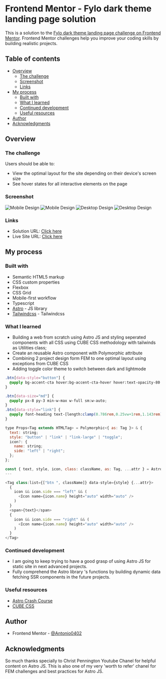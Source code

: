 # Frontend Mentor - Fylo dark theme landing page solution

This is a solution to the [Fylo dark theme landing page challenge on Frontend Mentor](https://www.frontendmentor.io/challenges/fylo-dark-theme-landing-page-5ca5f2d21e82137ec91a50fd). Frontend Mentor challenges help you improve your coding skills by building realistic projects.

## Table of contents

- [Overview](#overview)
  - [The challenge](#the-challenge)
  - [Screenshot](#screenshot)
  - [Links](#links)
- [My process](#my-process)
  - [Built with](#built-with)
  - [What I learned](#what-i-learned)
  - [Continued development](#continued-development)
  - [Useful resources](#useful-resources)
- [Author](#author)
- [Acknowledgments](#acknowledgments)

## Overview

### The challenge

Users should be able to:

- View the optimal layout for the site depending on their device's screen size
- See hover states for all interactive elements on the page

### Screenshot

![Mobile Design](./screenshots/mobile-design-dark.png)
![Mobile Design](./screenshots/mobile-design.png)
![Desktop Design](./screenshots/desktop-design-dark.png)
![Desktop Design](./screenshots/desktop-design.png)

### Links

- Solution URL: [Click here](https://github.com/Antonio0402/fylo-dark-theme-landing-page)
- Live Site URL: [Click here](https://fylo-landing-page-antonio.netlify.app/)

## My process

### Built with

- Semantic HTML5 markup
- CSS custom properties
- Flexbox
- CSS Grid
- Mobile-first workflow
- Typescript
- [Astro](https://astro.build/) - JS library
- [Tailwindcss](https://tailwindcss.com) - Tailwindcss

### What I learned

- Building a web from scratch using Astro JS and styling seperated components with all CSS using CUBE CSS methodology with tailwinds as Utilities class;
- Create an reusable Astro component with Polymorphic attribute
- Combining 2 project design form FEM to one optimal layout using exceptions from CUBE CSS
- Adding toggle color theme to switch between dark and lightmode

```css
.btn[data-style="button"] {
  @apply bg-accent-cta hover:bg-accent-cta-hover hover:text-opacity-80 focus-visible:bg-accent-cta-hover [&_span]:mx-auto;
}

.btn[data-size="md"] {
  @apply px-8 py-3 min-w-max w-full sm:w-auto;
}
.btn[data-style="link"] {
  @apply font-heading text-[length:clamp(0.786rem,0.25vw+1rem,1.143rem)] underline underline-offset-4 decoration-accent-cta-hover;
}
```

```js
type Props<Tag extends HTMLTag> = Polymorphic<{ as: Tag }> & {
  text: string;
  style: "button" | "link" | "link-large" | "toggle";
  icon?: {
    name: string;
    side: "left" | "right";
  };
};

const { text, style, icon, class: className, as: Tag, ...attr } = Astro.props;
---

<Tag class:list={["btn ", className]} data-style={style} {...attr}>
  {
    icon && icon.side === "left" && (
      <Icon name={icon.name} height="auto" width="auto" />
    )
  }
  <span>{text}</span>
  {
    icon && icon.side === "right" && (
      <Icon name={icon.name} height="auto" width="auto" />
    )
  }
</Tag>
```

### Continued development

- I am going to keep trying to have a good grasp of using Astro JS for static site in next advanced projects.
- Fully comprehend the Astro library 's functions by building dynamic data fetching SSR components in the future projects.

### Useful resources

- [Astro Crash Course](https://www.youtube.com/watch?v=zrPVTf761OI)
- [CUBE CSS](https://cube.fyi/)

## Author

- Frontend Mentor - [@Antonio0402](https://www.frontendmentor.io/profile/Antonio0402)

## Acknowledgments

So much thanks specially to Christ Pennington Youtube Chanel for helpful content on Astro JS. This is also one of my very 'worth to refer' chanel for FEM challenges and best practices for Astro JS.
